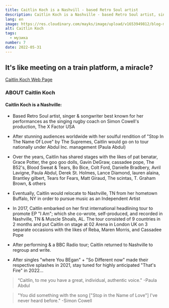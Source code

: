 ```yaml
---
title: Caitlin Koch is a Nashvill - based Retro Soul artist
description: Caitlin Koch is a Nashville - based Retro Soul artist, singer & songwriter.
lang: en
image: https://res.cloudinary.com/mayks/image/upload/v1653949812/blog-mayks/posts/caitlin-koch/catlin-face_lxfxf7.webp
alt: Caitlin Koch
tags:
  - музика
number: 7
date: 2022-05-31
---
```

## It's like meeting on a train platform, a miracle?


[Caitlin Koch Web Page](https://caitlinkoch.com)

### ABOUT Caitlin Koch
<div class="video">
  <video-player src="https://www.youtube.com/embed/DDqk0PBv0ok" title="Caitlin Koch - Creep | Radiohead (Cover)"/>
</div>

#### Caitlin Koch is a Nashville:
- Based Retro Soul artist, singer & songwriter best known for her performances as the singing rugby coach on Simon Cowell's production, The X Factor USA


- After stunning audiences worldwide with her soulful rendition of "Stop In The Name Of Love" by The Supremes, Caitlin would go on to tour nationally under Abdul Inc. management (Paula Abdul)

- Over the years, Caitlin has shared stages with the likes of pat benatar, Grace Potter, the goo goo dolls, Gavin DeGraw, cassadee pope, The B52's, Blood Sweat & Tears, Bo Bice, Colt Ford, Danielle Bradbery, Avril Lavigne, Paula Abdul, Derek St. Holmes, Lance Diamond, lauren alaina, Brantley gilbert, Tears for Fears, Matt Giraud, The scintas, T. Graham Brown, & others

- Eventually, Caitlin would relocate to Nashville, TN from her hometown Buffalo, NY in order to pursue music as an Independent Artist

- In 2017, Caitlin embarked on her first international headlining tour to promote EP "I Am"; which she co-wrote, self-produced, and recorded in Nashville, TN & Muscle Shoals, AL. The tour consisted of 9 countries in 2 months and put Caitlin on stage at 02 Arena in London UK on 3 separate occasions with the likes of Reba, Maren Morris, and Cassadee Pope

- After performing & a BBC Radio tour; Caitlin returned to Nashville to regroup and write.

- After singles "where You BEgan" + "So Different now" made their respective splashes in 2021, stay tuned for highly anticipated "That's Fire" in 2022...  

> “Caitlin, to me you have a great, individual, authentic voice."
> -Paula Abdul  

> "You did something with the song ["Stop in the Name of Love"] I've never heard before."
> -Simon Cowell

